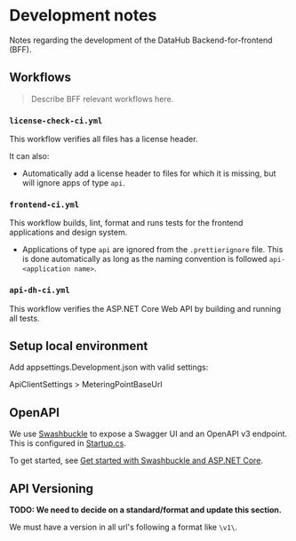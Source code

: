 # Development notes

Notes regarding the development of the DataHub Backend-for-frontend (BFF).

## Workflows

> Describe BFF relevant workflows here.

### `license-check-ci.yml`

This workflow verifies all files has a license header.

It can also:

- Automatically add a license header to files for which it is missing, but will ignore apps of type `api`.

### `frontend-ci.yml`

This workflow builds, lint, format and runs tests for the frontend applications and design system.

- Applications of type `api` are ignored from the `.prettierignore` file. This is done automatically as long as the naming convention is followed `api-<application name>`.

### `api-dh-ci.yml`

This workflow verifies the ASP.NET Core Web API by building and running all tests.

## Setup local environment

Add appsettings.Development.json with valid settings:

ApiClientSettings > MeteringPointBaseUrl

## OpenAPI

We use [Swashbuckle](https://github.com/domaindrivendev/Swashbuckle.AspNetCore) to expose a Swagger UI and an OpenAPI v3 endpoint. This is configured in [Startup.cs](../source/DataHub.WebApi/Startup.cs).

To get started, see [Get started with Swashbuckle and ASP.NET Core](https://docs.microsoft.com/en-us/aspnet/core/tutorials/getting-started-with-swashbuckle?view=aspnetcore-5.0&tabs=visual-studio).

## API Versioning

**TODO: We need to decide on a standard/format and update this section.**

We must have a version in all url's following a format like `\v1\`.
